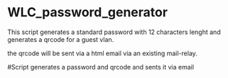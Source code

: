 # WLC_password_generator
This script generates a standard password with 12 characters lenght and generates a qrcode for a guest vlan.

the qrcode will be sent via a html email via an existing mail-relay.


#Script generates a password and qrcode and sents it via email

